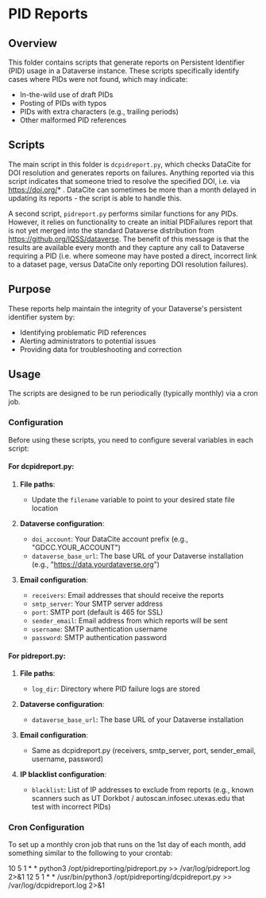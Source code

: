 # PID Reports

## Overview

This folder contains scripts that generate reports on Persistent Identifier (PID) usage in a Dataverse instance. These scripts specifically identify cases where PIDs were not found, which may indicate:

- In-the-wild use of draft PIDs
- Posting of PIDs with typos
- PIDs with extra characters (e.g., trailing periods)
- Other malformed PID references

## Scripts

The main script in this folder is `dcpidreport.py`, which checks DataCite for DOI resolution and generates reports on failures. Anything reported via this script indicates that someone tried to resolve the specified DOI, i.e. via https://doi.org/* . DataCite can sometimes be more than a month delayed in updating its reports - the script is able to handle this.

A second script, `pidreport.py` performs similar functions for any PIDs. However, it relies on functionality to create an initial PIDFailures report that is not yet merged into the standard Dataverse distribution from https://github.org/IQSS/dataverse.
The benefit of this message is that the results are available every month and they capture any call to Dataverse requiring a PID (i.e. where someone may have posted a direct, incorrect link to a dataset page, versus DataCite only reporting DOI resolution failures).

## Purpose

These reports help maintain the integrity of your Dataverse's persistent identifier system by:
- Identifying problematic PID references
- Alerting administrators to potential issues
- Providing data for troubleshooting and correction

## Usage

The scripts are designed to be run periodically (typically monthly) via a cron job.

### Configuration

Before using these scripts, you need to configure several variables in each script:

#### For dcpidreport.py:

1. **File paths**:
   - Update the `filename` variable to point to your desired state file location

2. **Dataverse configuration**:
   - `doi_account`: Your DataCite account prefix (e.g., "GDCC.YOUR_ACCOUNT")
   - `dataverse_base_url`: The base URL of your Dataverse installation (e.g., "https://data.yourdataverse.org")

3. **Email configuration**:
   - `receivers`: Email addresses that should receive the reports
   - `smtp_server`: Your SMTP server address
   - `port`: SMTP port (default is 465 for SSL)
   - `sender_email`: Email address from which reports will be sent
   - `username`: SMTP authentication username
   - `password`: SMTP authentication password

#### For pidreport.py:

1. **File paths**:
   - `log_dir`: Directory where PID failure logs are stored

2. **Dataverse configuration**:
   - `dataverse_base_url`: The base URL of your Dataverse installation

3. **Email configuration**:
   - Same as dcpidreport.py (receivers, smtp_server, port, sender_email, username, password)

4. **IP blacklist configuration**:
   - `blacklist`: List of IP addresses to exclude from reports (e.g., known scanners such as UT Dorkbot / autoscan.infosec.utexas.edu that test with incorrect PIDs)

### Cron Configuration

To set up a monthly cron job that runs on the 1st day of each month, add something similar to the following to your crontab:

10 5 1 * * python3 /opt/pidreporting/pidreport.py >> /var/log/pidreport.log 2>&1
12 5 1 * * /usr/bin/python3 /opt/pidreporting/dcpidreport.py >> /var/log/dcpidreport.log 2>&1

